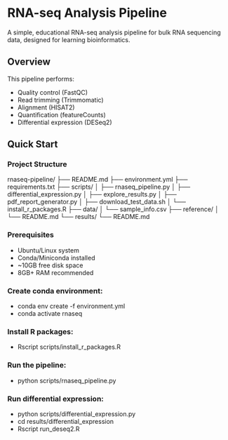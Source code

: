 # RNA-seq Analysis Pipeline

A simple, educational RNA-seq analysis pipeline for bulk RNA sequencing data, designed for learning bioinformatics.

## Overview

This pipeline performs:
- Quality control (FastQC)
- Read trimming (Trimmomatic)
- Alignment (HISAT2)
- Quantification (featureCounts)
- Differential expression (DESeq2)

## Quick Start

### Project Structure
rnaseq-pipeline/
├── README.md
├── environment.yml
├── requirements.txt
├── scripts/
│   ├── rnaseq_pipeline.py
│   ├── differential_expression.py
│   ├── explore_results.py
│   ├── pdf_report_generator.py
│   ├── download_test_data.sh
│   └── install_r_packages.R
├── data/
│   └── sample_info.csv
├── reference/
│   └── README.md
└── results/
    └── README.md

### Prerequisites

- Ubuntu/Linux system
- Conda/Miniconda installed
- ~10GB free disk space
- 8GB+ RAM recommended

### Create conda environment:
- conda env create -f environment.yml
- conda activate rnaseq

### Install R packages:
- Rscript scripts/install_r_packages.R

### Run the pipeline:
- python scripts/rnaseq_pipeline.py

### Run differential expression:
- python scripts/differential_expression.py
- cd results/differential_expression
- Rscript run_deseq2.R


